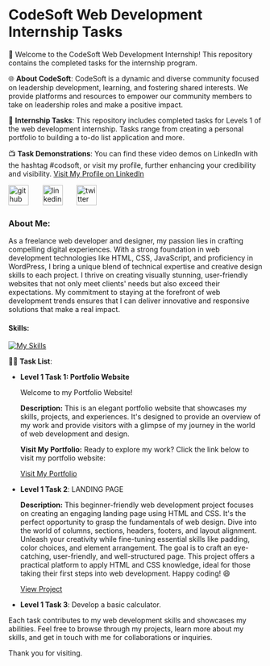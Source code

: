 
# CodeSoft Web Development Internship Tasks

🚀 Welcome to the CodeSoft Web Development Internship! This repository contains the completed tasks for the internship program. 

🌐 **About CodeSoft**:
CodeSoft is a dynamic and diverse community focused on leadership development, learning, and fostering shared interests. We provide platforms and resources to empower our community members to take on leadership roles and make a positive impact.

📝 **Internship Tasks**:
This repository includes completed tasks for Levels 1 of the web development internship. Tasks range from creating a personal portfolio to building a to-do list application and more.

📺 **Task Demonstrations**:
You can find these video demos on LinkedIn with the hashtag #codsoft, or visit my profile, further enhancing your credibility and visibility.
  [Visit My Profile on LinkedIn ](https://www.linkedin.com/in/anupr0y/)
  
[<img src='https://cdn.jsdelivr.net/npm/simple-icons@3.0.1/icons/github.svg' alt='github' height='40'>](https://github.com/@anupr0y) &nbsp; &nbsp; &nbsp; [<img src='https://cdn.jsdelivr.net/npm/simple-icons@3.0.1/icons/linkedin.svg' alt='linkedin' height='40'>](https://www.linkedin.com/in/@anupr0y/)  &nbsp; &nbsp; &nbsp; [<img src='https://cdn.jsdelivr.net/npm/simple-icons@3.0.1/icons/twitter.svg' alt='twitter' height='40'>](https://twitter.com/@anupr0y)   &nbsp; &nbsp; &nbsp;


### About Me: 

As a freelance web developer and designer, my passion lies in crafting compelling digital experiences. With a strong foundation in web development technologies like HTML, CSS, JavaScript, and proficiency in WordPress, I bring a unique blend of technical expertise and creative design skills to each project. I thrive on creating visually stunning, user-friendly websites that not only meet clients' needs but also exceed their expectations. My commitment to staying at the forefront of web development trends ensures that I can deliver innovative and responsive solutions that make a real impact.

#### Skills: 
[![My Skills](https://skillicons.dev/icons?i=wordpress,html,css,javascript,react,php,tailwind,figma,photoshop&theme,photoshop=light)](https://skillicons.dev)








👨‍💻 **Task List**:
- **Level 1 Task 1: Portfolio Website**
  
  Welcome to my Portfolio Website!
  
  **Description:**
  This is an elegant portfolio website that showcases my skills, projects, and experiences. It's designed to provide an overview of my work and provide visitors with a glimpse of my journey in the world of web development and design.
 

  **Visit My Portfolio:**
  Ready to explore my work? Click the link below to visit my portfolio website:

  [Visit My Portfolio](https://anupr0y.github.io/CODSOFT/Task%201/Index.html)


- **Level 1 Task 2**: LANDING PAGE
  
   **Description:**
This beginner-friendly web development project focuses on creating an engaging landing page using HTML and CSS. It's the perfect opportunity to grasp the fundamentals of web design. Dive into the world of columns, sections, headers, footers, and layout alignment. Unleash your creativity while fine-tuning essential skills like padding, color choices, and element arrangement. The goal is to craft an eye-catching, user-friendly, and well-structured page. This project offers a practical platform to apply HTML and CSS knowledge, ideal for those taking their first steps into web development. Happy coding! 😄

    [View Project](https://anupr0y.github.io/CODSOFT/Task%202/index.html)
  
- **Level 1 Task 3**: Develop a basic calculator.

Each task contributes to my web development skills and showcases my abilities. 
Feel free to browse through my projects, learn more about my skills, and get in touch with me for collaborations or inquiries.

  Thank you for visiting.
